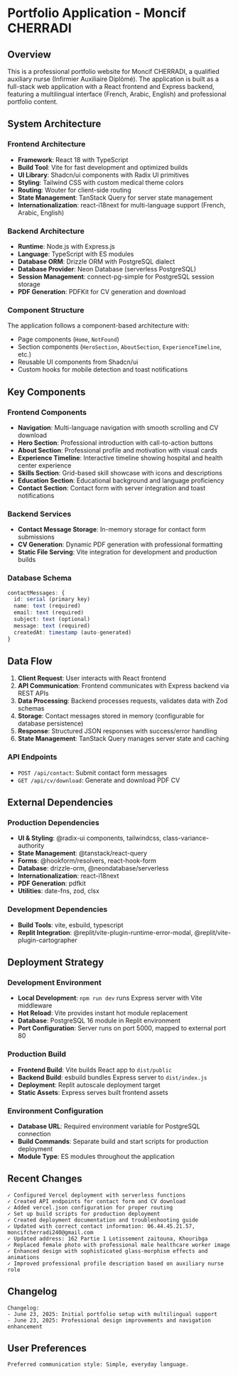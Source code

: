 # Portfolio Application - Moncif CHERRADI

## Overview

This is a professional portfolio website for Moncif CHERRADI, a qualified auxiliary nurse (Infirmier Auxiliaire Diplômé). The application is built as a full-stack web application with a React frontend and Express backend, featuring a multilingual interface (French, Arabic, English) and professional portfolio content.

## System Architecture

### Frontend Architecture
- **Framework**: React 18 with TypeScript
- **Build Tool**: Vite for fast development and optimized builds
- **UI Library**: Shadcn/ui components with Radix UI primitives
- **Styling**: Tailwind CSS with custom medical theme colors
- **Routing**: Wouter for client-side routing
- **State Management**: TanStack Query for server state management
- **Internationalization**: react-i18next for multi-language support (French, Arabic, English)

### Backend Architecture
- **Runtime**: Node.js with Express.js
- **Language**: TypeScript with ES modules
- **Database ORM**: Drizzle ORM with PostgreSQL dialect
- **Database Provider**: Neon Database (serverless PostgreSQL)
- **Session Management**: connect-pg-simple for PostgreSQL session storage
- **PDF Generation**: PDFKit for CV generation and download

### Component Structure
The application follows a component-based architecture with:
- Page components (`Home`, `NotFound`)
- Section components (`HeroSection`, `AboutSection`, `ExperienceTimeline`, etc.)
- Reusable UI components from Shadcn/ui
- Custom hooks for mobile detection and toast notifications

## Key Components

### Frontend Components
- **Navigation**: Multi-language navigation with smooth scrolling and CV download
- **Hero Section**: Professional introduction with call-to-action buttons
- **About Section**: Professional profile and motivation with visual cards
- **Experience Timeline**: Interactive timeline showing hospital and health center experience
- **Skills Section**: Grid-based skill showcase with icons and descriptions
- **Education Section**: Educational background and language proficiency
- **Contact Section**: Contact form with server integration and toast notifications

### Backend Services
- **Contact Message Storage**: In-memory storage for contact form submissions
- **CV Generation**: Dynamic PDF generation with professional formatting
- **Static File Serving**: Vite integration for development and production builds

### Database Schema
```typescript
contactMessages: {
  id: serial (primary key)
  name: text (required)
  email: text (required)
  subject: text (optional)
  message: text (required)
  createdAt: timestamp (auto-generated)
}
```

## Data Flow

1. **Client Request**: User interacts with React frontend
2. **API Communication**: Frontend communicates with Express backend via REST APIs
3. **Data Processing**: Backend processes requests, validates data with Zod schemas
4. **Storage**: Contact messages stored in memory (configurable for database persistence)
5. **Response**: Structured JSON responses with success/error handling
6. **State Management**: TanStack Query manages server state and caching

### API Endpoints
- `POST /api/contact`: Submit contact form messages
- `GET /api/cv/download`: Generate and download PDF CV

## External Dependencies

### Production Dependencies
- **UI & Styling**: @radix-ui components, tailwindcss, class-variance-authority
- **State Management**: @tanstack/react-query
- **Forms**: @hookform/resolvers, react-hook-form
- **Database**: drizzle-orm, @neondatabase/serverless
- **Internationalization**: react-i18next
- **PDF Generation**: pdfkit
- **Utilities**: date-fns, zod, clsx

### Development Dependencies
- **Build Tools**: vite, esbuild, typescript
- **Replit Integration**: @replit/vite-plugin-runtime-error-modal, @replit/vite-plugin-cartographer

## Deployment Strategy

### Development Environment
- **Local Development**: `npm run dev` runs Express server with Vite middleware
- **Hot Reload**: Vite provides instant hot module replacement
- **Database**: PostgreSQL 16 module in Replit environment
- **Port Configuration**: Server runs on port 5000, mapped to external port 80

### Production Build
- **Frontend Build**: Vite builds React app to `dist/public`
- **Backend Build**: esbuild bundles Express server to `dist/index.js`
- **Deployment**: Replit autoscale deployment target
- **Static Assets**: Express serves built frontend assets

### Environment Configuration
- **Database URL**: Required environment variable for PostgreSQL connection
- **Build Commands**: Separate build and start scripts for production deployment
- **Module Type**: ES modules throughout the application

## Recent Changes

```
✓ Configured Vercel deployment with serverless functions
✓ Created API endpoints for contact form and CV download
✓ Added vercel.json configuration for proper routing
✓ Set up build scripts for production deployment
✓ Created deployment documentation and troubleshooting guide
✓ Updated with correct contact information: 06.44.45.21.57, moncifcherradi240@gmail.com
✓ Updated address: 162 Partie 1 Lotissement zaitouna, Khouribga
✓ Replaced female photo with professional male healthcare worker image
✓ Enhanced design with sophisticated glass-morphism effects and animations
✓ Improved professional profile description based on auxiliary nurse role
```

## Changelog

```
Changelog:
- June 23, 2025: Initial portfolio setup with multilingual support
- June 23, 2025: Professional design improvements and navigation enhancement
```

## User Preferences

```
Preferred communication style: Simple, everyday language.
```